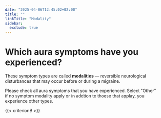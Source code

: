```yaml
---
date: "2025-04-06T12:45:02+02:00"
title: ""
linkTitle: "Modality"
sidebar:
  exclude: true
---
```


# Which aura symptoms have you experienced?

These symptom types are called **modalities** — reversible neurological disturbances that may occur before or during a migraine.

<p>Please check all aura symptoms that you have experienced. Select "Other" if no symptom modality apply or in addtion to thoese that applay, you experience other types.</p>

{{< criterionB >}}
